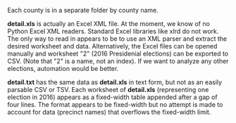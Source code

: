 Each county is in a separate folder by county name.

**detail.xls** is actually an Excel XML file. At the moment, we know of no Python Excel XML readers. Standard Excel libraries like xlrd do not work. The only way to read in appears to be to use an XML parser and extract the desired worksheet and data. Alternatively, the Excel files can be opened manually and worksheet "2" (2016 Presidenial elections) can be exported to CSV. (Note that "2" is a name, not an index). If we want to analyze any other elections, automation would be better.

**detail.txt** has the same data as **detail.xls** in text form, but not as an easily parsable CSV or TSV. Each worksheet of **detail.xls** (representing one election in 2016) appears as a fixed-width table appended after a gap of four lines. The format appears to be fixed-width but no attempt is made to account for data (precinct names) that overflows the fixed-width limit.

